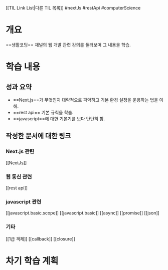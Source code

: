 [[TIL Link List|다른 TIL 목록]]
#nextJs #restApi #computerScience

# 개요
==생활코딩== 채널의 웹 개발 관련 강의를 둘러보며 그 내용을 학습.

# 학습 내용
## 성과 요약
- ==Next.js==가 무엇인지 대략적으로 파악하고 기본 환경 설정을 운용하는 법을 이해.
- ==rest api== 기본 규칙을 학습.
- ==javascript==에 대한 기본기를 보다 탄탄히 함.

## 작성한 문서에 대한 링크
### Next.js 관련
[[NextJs]]
### 웹 통신 관련
[[rest api]]
### javascript 관련
[[javascript.basic.scope]]
[[javascript.basic]]
[[async]]
[[promise]]
[[json]]
### 기타
[[1급 객체]]
[[callback]]
[[closure]]

# 차기 학습 계획